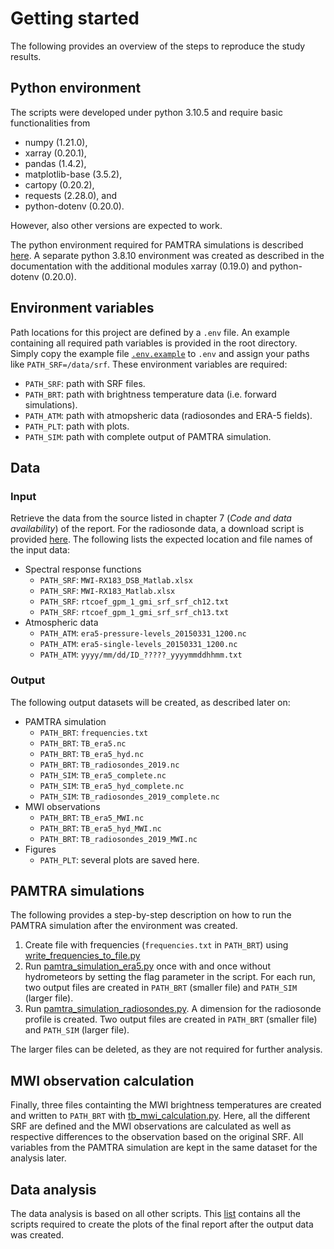 # Getting started
The following provides an overview of the steps to reproduce the study results.

## Python environment
The scripts were developed under python 3.10.5 and require basic functionalities 
from 
- numpy (1.21.0),
- xarray (0.20.1), 
- pandas (1.4.2), 
- matplotlib-base (3.5.2), 
- cartopy (0.20.2), 
- requests (2.28.0), and 
- python-dotenv (0.20.0). 

However, also other versions are expected to work.

The python environment required for PAMTRA simulations is described
[here](https://pamtra.readthedocs.io/en/latest/installation.html). 
A separate python 3.8.10 environment was created as described in the 
documentation with the additional modules xarray (0.19.0) and python-dotenv 
(0.20.0).

## Environment variables
Path locations for this project are defined by a `.env` file. An example
containing all required path variables is provided in the root directory.
Simply copy the example file [`.env.example`](../.env.example) to `.env` and 
assign your paths like `PATH_SRF=/data/srf`. These environment variables are 
required:
- `PATH_SRF`: path with SRF files.
- `PATH_BRT`: path with brightness temperature data (i.e. forward simulations).
- `PATH_ATM`: path with atmopsheric data (radiosondes and ERA-5 fields).
- `PATH_PLT`: path with plots.
- `PATH_SIM`: path with complete output of PAMTRA simulation.

## Data
### Input
Retrieve the data from the source listed in chapter 7 (*Code and data availability*) of the report. 
For the radiosonde data, a download script is provided [here](../src/helpers/download_radiosondes.py).
The following lists the expected location and file names of the input data:
- Spectral response functions
    - `PATH_SRF`: `MWI-RX183_DSB_Matlab.xlsx`
    - `PATH_SRF`: `MWI-RX183_Matlab.xlsx`
    - `PATH_SRF`: `rtcoef_gpm_1_gmi_srf_srf_ch12.txt`
    - `PATH_SRF`: `rtcoef_gpm_1_gmi_srf_srf_ch13.txt`
- Atmospheric data
    - `PATH_ATM`: `era5-pressure-levels_20150331_1200.nc`
    - `PATH_ATM`: `era5-single-levels_20150331_1200.nc`
    - `PATH_ATM`: `yyyy/mm/dd/ID_?????_yyyymmddhhmm.txt`

### Output
The following output datasets will be created, as described later on:
- PAMTRA simulation
    - `PATH_BRT`: `frequencies.txt`
    - `PATH_BRT`: `TB_era5.nc`
    - `PATH_BRT`: `TB_era5_hyd.nc`
    - `PATH_BRT`: `TB_radiosondes_2019.nc`
    - `PATH_SIM`: `TB_era5_complete.nc`
    - `PATH_SIM`: `TB_era5_hyd_complete.nc`
    - `PATH_SIM`: `TB_radiosondes_2019_complete.nc`
- MWI observations
    - `PATH_BRT`: `TB_era5_MWI.nc`
    - `PATH_BRT`: `TB_era5_hyd_MWI.nc`
    - `PATH_BRT`: `TB_radiosondes_2019_MWI.nc`
- Figures
    - `PATH_PLT`: several plots are saved here.

## PAMTRA simulations
The following provides a step-by-step description on how to run the PAMTRA
simulation after the environment was created.
1. Create file with frequencies (`frequencies.txt` in `PATH_BRT`) using 
   [write_frequencies_to_file.py](../src/pamtra/write_frequencies_to_file.py)
2. Run 
   [pamtra_simulation_era5.py](../src/pamtra/pamtra_simulation_era5.py) once with
   and once without hydrometeors by setting the flag parameter in the script.
   For each run, two output files are created in `PATH_BRT` (smaller file) and 
   `PATH_SIM` (larger file).
3. Run 
   [pamtra_simulation_radiosondes.py](../src/pamtra/pamtra_simulation_radiosondes.py).
   A dimension for the radiosonde profile is created.
   Two output files are created in `PATH_BRT` (smaller file) and 
   `PATH_SIM` (larger file).

The larger files can be deleted, as they are not required for further analysis.

## MWI observation calculation
Finally, three files containting the MWI brightness temperatures are created and
written to `PATH_BRT` with
[tb_mwi_calculation.py](../src/tb_mwi_calculation/tb_mwi_calculation.py).
Here, all the different SRF are defined and the MWI 
observations are calculated as well as respective differences to the 
observation based on the original SRF. All variables from the PAMTRA 
simulation are kept in the same dataset for the analysis later. 

## Data analysis
The data analysis is based on all other scripts. 
This [list](../docs/reproduce_plots.md) contains all the
scripts required to create the plots of the final report after the output data
was created.

